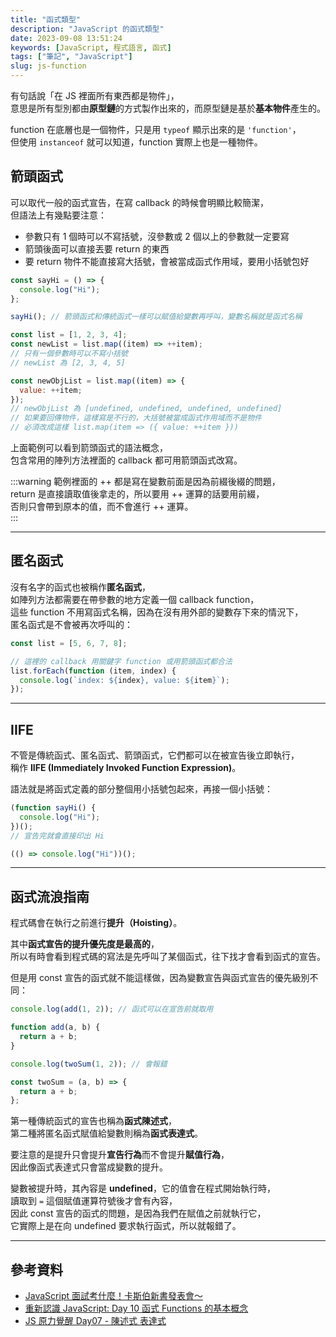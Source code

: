 ```yaml
---
title: "函式類型"
description: "JavaScript 的函式類型"
date: 2023-09-08 13:51:24
keywords: [JavaScript, 程式語言, 函式]
tags: ["筆記", "JavaScript"]
slug: js-function
---
```


有句話說「在 JS 裡面所有東西都是物件」，  
意思是所有型別都由**原型鏈**的方式製作出來的，而原型鏈是基於**基本物件**產生的。

function 在底層也是一個物件，只是用 `typeof` 顯示出來的是 `'function'`，  
但使用 `instanceof` 就可以知道，function 實際上也是一種物件。

## 箭頭函式

可以取代一般的函式宣告，在寫 callback 的時候會明顯比較簡潔，  
但語法上有幾點要注意：

- 參數只有 1 個時可以不寫括號，沒參數或 2 個以上的參數就一定要寫
- 箭頭後面可以直接丟要 return 的東西
- 要 return 物件不能直接寫大括號，會被當成函式作用域，要用小括號包好

```js
const sayHi = () => {
  console.log("Hi");
};

sayHi(); // 箭頭函式和傳統函式一樣可以賦值給變數再呼叫，變數名稱就是函式名稱

const list = [1, 2, 3, 4];
const newList = list.map((item) => ++item);
// 只有一個參數時可以不寫小括號
// newList 為 [2, 3, 4, 5]

const newObjList = list.map((item) => {
  value: ++item;
});
// newObjList 為 [undefined, undefined, undefined, undefined]
// 如果要回傳物件，這樣寫是不行的，大括號被當成函式作用域而不是物件
// 必須改成這樣 list.map(item => ({ value: ++item }))
```

上面範例可以看到箭頭函式的語法概念，  
包含常用的陣列方法裡面的 callback 都可用箭頭函式改寫。

:::warning
範例裡面的 ++ 都是寫在變數前面是因為前綴後綴的問題，  
return 是直接讀取值後拿走的，所以要用 ++ 運算的話要用前綴，  
否則只會帶到原本的值，而不會進行 ++ 運算。  
:::

---

## 匿名函式

沒有名字的函式也被稱作**匿名函式**，  
如陣列方法都需要在帶參數的地方定義一個 callback function，  
這些 function 不用寫函式名稱，因為在沒有用外部的變數存下來的情況下，  
匿名函式是不會被再次呼叫的：

```js
const list = [5, 6, 7, 8];

// 這裡的 callback 用關鍵字 function 或用箭頭函式都合法
list.forEach(function (item, index) {
  console.log(`index: ${index}, value: ${item}`);
});
```

---

## IIFE

不管是傳統函式、匿名函式、箭頭函式，它們都可以在被宣告後立即執行，  
稱作 **IIFE (Immediately Invoked Function Expression)**。

語法就是將函式定義的部分整個用小括號包起來，再接一個小括號：

```js
(function sayHi() {
  console.log("Hi");
})();
// 宣告完就會直接印出 Hi

(() => console.log("Hi"))();
```

---

## 函式流浪指南

程式碼會在執行之前進行**提升（Hoisting）**。

其中**函式宣告的提升優先度是最高的**，  
所以有時會看到程式碼的寫法是先呼叫了某個函式，往下找才會看到函式的宣告。

但是用 const 宣告的函式就不能這樣做，因為變數宣告與函式宣告的優先級別不同：

```js
console.log(add(1, 2)); // 函式可以在宣告前就取用

function add(a, b) {
  return a + b;
}

console.log(twoSum(1, 2)); // 會報錯

const twoSum = (a, b) => {
  return a + b;
};
```

第一種傳統函式的宣告也稱為**函式陳述式**，  
第二種將匿名函式賦值給變數則稱為**函式表達式**。

要注意的是提升只會提升**宣告行為**而不會提升**賦值行為**，  
因此像函式表達式只會當成變數的提升。

變數被提升時，其內容是 **undefined**，它的值會在程式開始執行時，  
讀取到 `=` 這個賦值運算符號後才會有內容，  
因此 const 宣告的函式的問題，是因為我們在賦值之前就執行它，  
它實際上是在向 undefined 要求執行函式，所以就報錯了。

---

## 參考資料

- [JavaScript 面試考什麼！卡斯伯新書發表會～](https://www.youtube.com/live/XIJQNzUyeX8?app=desktop&feature=share)
- [重新認識 JavaScript: Day 10 函式 Functions 的基本概念](https://ithelp.ithome.com.tw/articles/10191549)
- [JS 原力覺醒 Day07 - 陳述式 表達式](https://ithelp.ithome.com.tw/articles/10218937)
